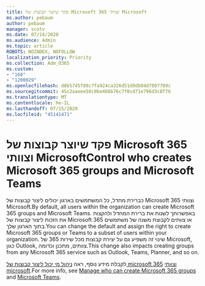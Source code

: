 ```yaml
---
title: פקד שיוצר קבוצות של Microsoft 365 וצוותי Microsoft
ms.author: pebaum
author: pebaum
manager: scotv
ms.date: 07/14/2020
ms.audience: Admin
ms.topic: article
ROBOTS: NOINDEX, NOFOLLOW
localization_priority: Priority
ms.collection: Adm_O365
ms.custom:
- "168"
- "1200029"
ms.openlocfilehash: d8b5745f89c7fa924ca326d51d9db04d7097709c
ms.sourcegitcommit: 45c2aaeee58c0be466b76c7f0cd71e796d3c8f76
ms.translationtype: MT
ms.contentlocale: he-IL
ms.lasthandoff: 07/15/2020
ms.locfileid: "45141471"
---
```

# <a name="control-who-creates-microsoft-365-groups-and-microsoft-teams"></a><span data-ttu-id="3472c-102">פקד שיוצר קבוצות של Microsoft 365 וצוותי Microsoft</span><span class="sxs-lookup"><span data-stu-id="3472c-102">Control who creates Microsoft 365 groups and Microsoft Teams</span></span>

<span data-ttu-id="3472c-103">כברירת מחדל, כל המשתמשים בארגון יכולים ליצור קבוצות של Microsoft 365 וצוותי Microsoft.</span><span class="sxs-lookup"><span data-stu-id="3472c-103">By default, all users within the organization can create Microsoft 365 groups and Microsoft Teams.</span></span> <span data-ttu-id="3472c-104">באפשרותך לשנות את ברירת המחדל ולהקצות את הזכות ליצור קבוצות של Microsoft 365 או צוותים לקבוצת משנה של משתמשים בתוך הארגון שלך.</span><span class="sxs-lookup"><span data-stu-id="3472c-104">You can change the default and assign the right to create Microsoft 365 groups or Teams to a subset of users within your organization.</span></span> <span data-ttu-id="3472c-105">שינוי זה משפיע גם על יצירת קבוצות מכל שירות 365 של Microsoft, כגון Outlook, צוותים, מתכנן וכדומה.</span><span class="sxs-lookup"><span data-stu-id="3472c-105">This change also impacts creating groups from any Microsoft 365 service such as Outlook, Teams, Planner, and so on.</span></span>

<span data-ttu-id="3472c-106">לקבלת מידע נוסף, ראה [ניהול מי יכול ליצור קבוצות של microsoft 365](https://support.office.com/article/Manage-who-can-create-Office-365-Groups-4c46c8cb-17d0-44b5-9776-005fced8e618) [וצוותי microsoft](https://aka.ms/rtsf).</span><span class="sxs-lookup"><span data-stu-id="3472c-106">For more info, see [Manage who can create Microsoft 365 groups](https://support.office.com/article/Manage-who-can-create-Office-365-Groups-4c46c8cb-17d0-44b5-9776-005fced8e618) and [Microsoft Teams](https://aka.ms/rtsf).</span></span>